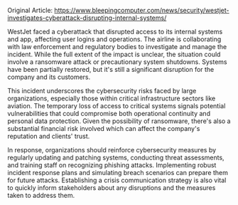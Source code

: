 Original Article: https://www.bleepingcomputer.com/news/security/westjet-investigates-cyberattack-disrupting-internal-systems/

WestJet faced a cyberattack that disrupted access to its internal systems and app, affecting user logins and operations. The airline is collaborating with law enforcement and regulatory bodies to investigate and manage the incident. While the full extent of the impact is unclear, the situation could involve a ransomware attack or precautionary system shutdowns. Systems have been partially restored, but it's still a significant disruption for the company and its customers.

This incident underscores the cybersecurity risks faced by large organizations, especially those within critical infrastructure sectors like aviation. The temporary loss of access to critical systems signals potential vulnerabilities that could compromise both operational continuity and personal data protection. Given the possibility of ransomware, there's also a substantial financial risk involved which can affect the company's reputation and clients' trust.

In response, organizations should reinforce cybersecurity measures by regularly updating and patching systems, conducting threat assessments, and training staff on recognizing phishing attacks. Implementing robust incident response plans and simulating breach scenarios can prepare them for future attacks. Establishing a crisis communication strategy is also vital to quickly inform stakeholders about any disruptions and the measures taken to address them.